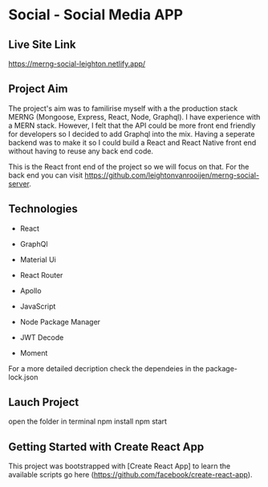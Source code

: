 # Social - Social Media APP
## Live Site Link
https://merng-social-leighton.netlify.app/

## Project Aim

The project's aim was to familirise myself with a the production stack MERNG (Mongoose, Express, React, Node, Graphql). I have experience with a MERN stack. However, I felt that the API could be more front end friendly for developers so I decided to add Graphql into the mix. Having a seperate backend was to make it so I could build a React and React Native front end without having to reuse any back end code.

This is the React front end of the project so we will focus on that. For the back end you can visit https://github.com/leightonvanrooijen/merng-social-server.

## Technologies

  * React
  * GraphQl
  * Material Ui
  * React Router
  * Apollo
  
  * JavaScript
  * Node Package Manager
  * JWT Decode
  * Moment
  
For a more detailed decription check the dependeies in the package-lock.json

## Lauch Project
  open the folder in terminal
  npm install
  npm start

## Getting Started with Create React App

This project was bootstrapped with [Create React App] to learn the available scripts go here (https://github.com/facebook/create-react-app).
